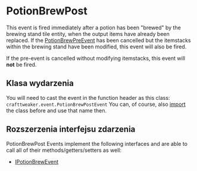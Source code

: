 # PotionBrewPost

This event is fired immediately after a potion has been "brewed" by the brewing stand tile entity, when the output items have already been replaced. If the [PotionBrewPreEvent](/Vanilla/Events/Events/PotionBrewPre/) has been cancelled but the itemstacks within the brewing stand have been modified, this event will also be fired.

If the pre-event is cancelled without modifying itemstacks, this event will **not** be fired.

## Klasa wydarzenia
You will need to cast the event in the function header as this class:  
`crafttweaker.event.PotionBrewPostEvent` You can, of course, also [import](/AdvancedFunctions/Import/) the class before and use that name then.

## Rozszerzenia interfejsu zdarzenia
PotionBrewPost Events implement the following interfaces and are able to call all of their methods/getters/setters as well:

- [IPotionBrewEvent](/Vanilla/Events/Events/IPotionBrewEvent/)
